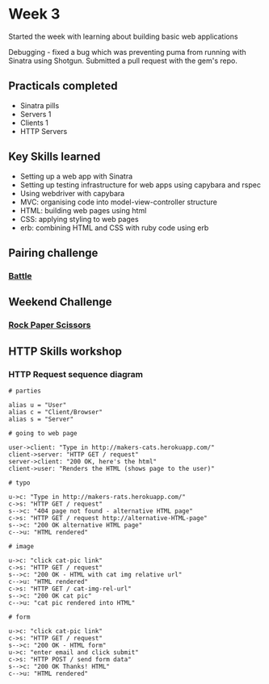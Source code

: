 # Week 3

Started the week with learning about building basic web applications

Debugging - fixed a bug which was preventing puma from running with Sinatra using Shotgun. Submitted a pull request with the gem's repo.

## Practicals completed
- Sinatra pills
- Servers 1
- Clients 1
- HTTP Servers

## Key Skills learned
- Setting up a web app with Sinatra
- Setting up testing infrastructure for web apps using capybara and rspec
- Using webdriver with capybara
- MVC: organising code into model-view-controller structure
- HTML: building web pages using html
- CSS: applying styling to web pages
- erb: combining HTML and CSS with ruby code using erb

## Pairing challenge

### [Battle](https://github.com/AJ8GH/battle)

## Weekend Challenge

### [Rock Paper Scissors](https://github.com/AJ8GH/rps-challenge)

## HTTP Skills workshop

### HTTP Request sequence diagram

```flow
# parties

alias u = "User"
alias c = "Client/Browser"
alias s = "Server"

# going to web page

user->client: "Type in http://makers-cats.herokuapp.com/"
client->server: "HTTP GET / request"
server->client: "200 OK, here's the html"
client->user: "Renders the HTML (shows page to the user)"

# typo

u->c: "Type in http://makers-rats.herokuapp.com/"
c->s: "HTTP GET / request"
s-->c: "404 page not found - alternative HTML page"
c->s: "HTTP GET / request http://alternative-HTML-page"
s-->c: "200 OK alternative HTML page"
c-->u: "HTML rendered"

# image

u->c: "click cat-pic link"
c->s: "HTTP GET / request"
s-->c: "200 OK - HTML with cat img relative url"
c-->u: "HTML rendered"
c->s: "HTTP GET / cat-img-rel-url"
s-->c: "200 OK cat pic"
c-->u: "cat pic rendered into HTML"

# form

u->c: "click cat-pic link"
c->s: "HTTP GET / request"
s-->c: "200 OK - HTML form"
u->c: "enter email and click submit"
c->s: "HTTP POST / send form data"
s-->c: "200 OK Thanks! HTML"
c-->u: "HTML rendered"
```
